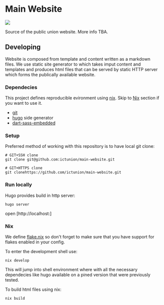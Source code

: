 # Main Website

![](https://github.com/ictunion/main-website/workflows/build.yaml/badge.svg?branch=main&event=push)

Source of the public union website. More info TBA.

## Developing

Website is composed from template and content written as a markdown files.
We use static site generator to which takes imput content and templates
and produces html files that can be served by static HTTP server which forms
the publically available website.

### Dependecies

This project defines  reproducible evironment using [nix](https://nixos.org/).
Skip to [Nix](#nix) section if you want to use it.

- [git](https://git-scm.com/)
- [hugo](https://gohugo.io/) side generator
- [dart-sass-embedded](https://github.com/sass/dart-sass-embedded)

### Setup

Preferred method of working with this repository is to have local git clone:

```
# GIT+SSH clone
git clone git@github.com:ictunion/main-website.git

# GIT+HTTPS clone
git clonehttps://github.com/ictunion/main-website.git
```


### Run locally

Hugo provides build in http server:

```
hugo server
```

open [http://localhost:]

### Nix

We define [flake.nix](https://nixos.wiki/wiki/Flakes) so don't forget to make sure that you have support for flakes enabled in your config.

To enter the development shell use:

```
nix develop
```

This will jump into shell environment where with all the necessary dependecies like hugo available
on a pined version that were previously tested.

To build html files using nix:

```
nix build
```
